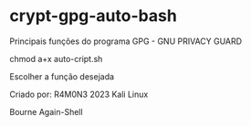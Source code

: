 # crypt-gpg-auto-bash
Principais funções do programa GPG - GNU PRIVACY GUARD

chmod a+x auto-cript.sh

Escolher a função desejada

Criado por: R4M0N3 2023
Kali Linux


Bourne Again-Shell

